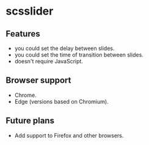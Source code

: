 # scsslider

## Features

- you could set the delay between slides.
- you could set the time of transition between slides.
- doesn't require JavaScript.

## Browser support

- Chrome.
- Edge (versions based on Chromium).

## Future plans

- Add support to Firefox and other browsers.
